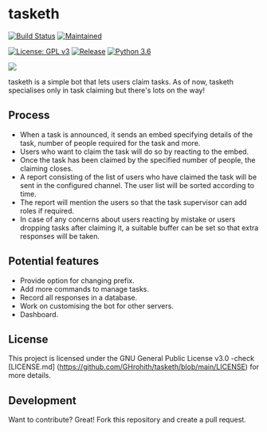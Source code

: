 # tasketh

[![Build Status](https://img.shields.io/badge/Build-Passing-<>.svg)](https://shields.io/) [![Maintained](https://img.shields.io/badge/Maintained-darkgreen.svg)](https://shields.io/) 

[![License: GPL v3](https://img.shields.io/badge/License-GPLv3-blue.svg)](https://www.gnu.org/licenses/gpl-3.0) [![Release](https://img.shields.io/badge/Release-v1.0.0-blue.svg)](https://shields.io/) [![Python 3.6](https://img.shields.io/badge/python-3.8-blue.svg)](https://www.python.org/downloads/release/python-360/)

![](https://cdn.discordapp.com/attachments/942689663150342184/943415314203414578/unknown.png) 


tasketh is a simple bot that lets users claim tasks. As of now, tasketh specialises only in task claiming but there's lots on the way!

## Process
- When a task is announced, it sends an embed specifying details of the task, number of people required for the task and more.
- Users who want to claim the task will do so by reacting to the embed.
- Once the task has been claimed by the specified number of people, the claiming closes.
- A report consisting of the list of users who have claimed the task will be sent in the configured channel. The user list will be sorted according to time.
- The report will mention the users so that the task supervisor can add roles if required. 
- In case of any concerns about users reacting by mistake or users dropping tasks after claiming it, a suitable buffer can be set so that extra responses will be taken.

## Potential features

- Provide option for changing prefix.
- Add more commands to manage tasks.
- Record all responses in a database.
- Work on customising the bot for other servers.
- Dashboard.

## License
This project is licensed under the GNU General Public License v3.0 -check [LICENSE.md] (https://github.com/GHrohith/tasketh/blob/main/LICENSE) for more details.


## Development

Want to contribute? Great!
Fork this repository and create a pull request.


